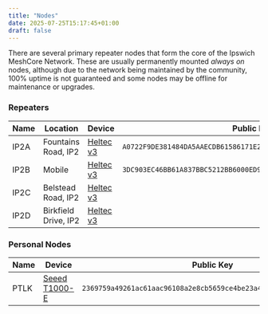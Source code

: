 ```yaml
---
title: "Nodes"
date: 2025-07-25T15:17:45+01:00
draft: false
---
```


There are several primary repeater nodes that form the core of the Ipswich MeshCore Network. These are usually permanently mounted *always on* nodes, although due to the network being maintained by the community, 100% uptime is not guaranteed and some nodes may be offline for maintenance or upgrades.

### Repeaters

| Name | Location             | Device                                                   | Public Key                                                         |
|------|----------------------|----------------------------------------------------------|--------------------------------------------------------------------|
| IP2A | Fountains Road, IP2  | [Heltec v3](https://heltec.org/project/wifi-lora-32-v3/) | `A0722F9DE381484DA5AAECDB61586171E2FC4A4714072BBF04FD8F09B4768DED` |
| IP2B | Mobile               | [Heltec v3](https://heltec.org/project/wifi-lora-32-v3/) | `3DC903EC46BB61A837BBC5212BB6000ED93E13F3FE4A04B390A8AD80C7D5357A` |
| IP2C | Belstead Road, IP2   | [Heltec v3](https://heltec.org/project/wifi-lora-32-v3/) |                                                                    |
| IP2D | Birkfield Drive, IP2 | [Heltec v3](https://heltec.org/project/wifi-lora-32-v3/) |                                                                    |

### Personal Nodes

| Name | Device                                                                                                | Public Key                                                         |
|------|-------------------------------------------------------------------------------------------------------|--------------------------------------------------------------------|
| PTLK | [Seeed T1000-E](https://www.seeedstudio.com/SenseCAP-Card-Tracker-T1000-E-for-Meshtastic-p-5913.html) | `2369759a49261ac61aac96108a2e8cb5659ce4be23a4da24601db4e5dc638f78` |
